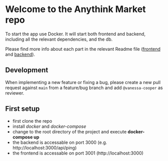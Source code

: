 # Welcome to the Anythink Market repo

To start the app use Docker. It will start both frontend and backend, including all the relevant dependencies, and the db.

Please find more info about each part in the relevant Readme file ([frontend](frontend/readme.md) and [backend](backend/README.md)).

## Development

When implementing a new feature or fixing a bug, please create a new pull request against `main` from a feature/bug branch and add `@vanessa-cooper` as reviewer.

## First setup

* first clone the repo
* install *docker* and *docker-compose*
* change to the root directory of the project and execute **docker-compose up**
* the backend is accessable on port 3000 (e.g. http://localhost:3000/api/ping)
* the frontend is accessable on port 3001 (http://localhost:3000)
